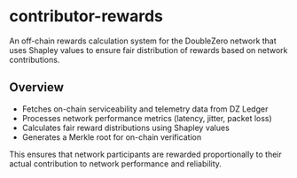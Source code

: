 # contributor-rewards

An off-chain rewards calculation system for the DoubleZero network that uses Shapley values to ensure fair distribution of rewards based on network contributions.

## Overview

- Fetches on-chain serviceability and telemetry data from DZ Ledger
- Processes network performance metrics (latency, jitter, packet loss)
- Calculates fair reward distributions using Shapley values
- Generates a Merkle root for on-chain verification

This ensures that network participants are rewarded proportionally to their actual contribution to network performance and reliability.
